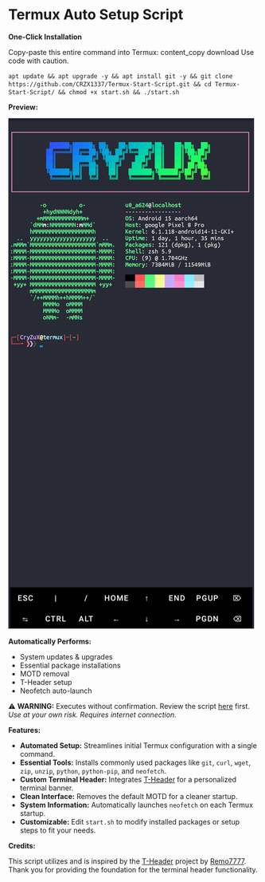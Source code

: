 # Termux Auto Setup Script

**One-Click Installation**

Copy-paste this entire command into Termux:
content_copy
download
Use code with caution.

```
apt update && apt upgrade -y && apt install git -y && git clone https://github.com/CRZX1337/Termux-Start-Script.git && cd Termux-Start-Script/ && chmod +x start.sh && ./start.sh
```
**Preview:**

![Termux Setup Script Preview](https://github.com/CRZX1337/Termux-Start-Script/blob/main/preview.png)

**Automatically Performs:**

*   System updates & upgrades
*   Essential package installations
*   MOTD removal
*   T-Header setup
*   Neofetch auto-launch

⚠️ **WARNING:** Executes without confirmation. Review the script [here](https://github.com/CRZX1337/Termux-Start-Script) first.
*Use at your own risk. Requires internet connection.*

**Features:**

*   **Automated Setup:** Streamlines initial Termux configuration with a single command.
*   **Essential Tools:** Installs commonly used packages like `git`, `curl`, `wget`, `zip`, `unzip`, `python`, `python-pip`, and `neofetch`.
*   **Custom Terminal Header:** Integrates [T-Header](https://github.com/CRZX1337/T-Header) for a personalized terminal banner.
*   **Clean Interface:** Removes the default MOTD for a cleaner startup.
*   **System Information:** Automatically launches `neofetch` on each Termux startup.
*   **Customizable:**  Edit `start.sh` to modify installed packages or setup steps to fit your needs.

**Credits:**

This script utilizes and is inspired by the [T-Header](https://github.com/remo7777/T-Header/) project by [Remo7777](https://github.com/remo7777).  Thank you for providing the foundation for the terminal header functionality.

